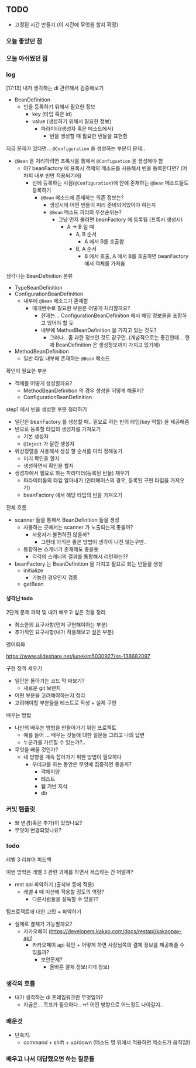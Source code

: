## TODO
- 고정된 시간 만들기 (이 시간에 무엇을 할지 확정)


    
### 오늘 좋았던 점


### 오늘 아쉬웠던 점


### log
[17:13] 내가 생각하는 di 관련해서 검증해보기
- BeanDefinition
    - 빈을 등록하기 위해서 필요한 정보
        - key (타입 혹은 id)
        - value (생성하기 위해서 필요한 정보)
            - 파라미터(생성자 혹은 메소드에서)
                - 빈을 생성할 때 필요한 빈들을 표현함

지금 문제가 있다면... `@Configuration` 을 생성하는 부분이 문제..
- `@Bean` 을 처리하려면 프록시를 통해서 `@Configuation` 을 생성해야 함
    - 아? beanFactory 에 프록시 객체의 메소드를 사용해서 빈을 등록한다면? (어차피 내부 빈만 적용되기에)
        - 빈에 등록하는 시점(`@Configuration`)에 안에 존재하는 `@Bean` 메소드들도 등록하기
            - `@Bean` 메소드에 존재하는 의존 정보는?
                - 생성시에 어떤 빈들이 미리 준비되어있어야 하는지
                - `@Bean` 메소드 끼리의 우선순위는?
                    - 그냥 먼저 불리면 beanFactory 에 등록됨 (프록시 생성시)
                        - A -> B 일 때
                            - A, B 순서
                                - A 에서 B를 호출함
                            - B, A 순서
                                - B 에서 호출, A 에서 B를 호출하면 beanFactory 에서 객체를 가져옴

생각나는 BeanDefinition 분류
- TypeBeanDefinition
- ConfigurationBeanDefinition
    - 내부에 `@Bean` 메소드가 존재함
        - 매개변수로 필요한 부분은 어떻게 처리할까요?
            - 현재는... ConfigurationBeanDefinition 에서 해당 정보들을 포함하고 있어야 할 듯
            - 내부에 MethodBeanDefinition 을 가지고 있는 것도?
                - 그러나.. 좀 과한 정보인 것도 같구먼..(개념적으로는 좋긴한데... 현재 BeanDefinition 은 생성정보까지 가지고 있기에)
- MethodBeanDefinition
    - 일반 타입 내부에 존재하는 `@Bean` 메소드

확인이 필요한 부분
- 객체를 어떻게 생성할까요?
    - MethodBeanDefinition 의 경우 생성을 어떻게 해줄지?
    - ConfigurationBeanDefinition

step1 에서 빈을 생성한 부분 정리하기
- 일단은 beanFactory 를 생성할 때.. 필요로 하는 빈의 타입(key 역할) 을 제공해줌
- 빈으로 등록할 타입의 생성자를 가져오기
    - 기본 생성자
    - `@Inject` 가 달린 생성자
- 위상정렬을 사용해서 생성 할 순서를 미리 정해놓기
    - 미리 확인을 할지
    - 생성하면서 확인을 할지
- 생성자에서 필요로 하는 파라미터(등록된 빈들) 채우기
    - 파라미터들의 타입 알아내기 (인터페이스의 경우, 등록된 구현 타입을 가져오기)
    - beanFactory 에서 해당 타입의 빈을 가져오기

전체 흐름
- scanner 들을 통해서 BeanDefinition 들을 생성
    - 사용하는 곳에서는 scanner 가 노출되는게 좋을까?
        - 사용자가 불편하진 않을까?
            - 그런데 아직은 좋은 방법이 생각이 나진 않는구만..
    - 통합하는 스캐너가 존재해도 좋을듯
        -  각각의 스캐너의 결과를 통합해서 리턴하는??
- beanFactory 는 BeanDefinition 을 가지고 필요로 되는 빈들을 생성
    - initialize
        - 가능한 경우인지 검증
    - getBean

#### 생각난 todo
2단계 문제 파악 및 내가 배우고 싶은 것들 정리
- 최소한의 요구사항(먼저 구현해야하는 부분)
- 추가적인 요구사항(내가 적용해보고 싶은 부분)

영어회화

https://www.slideshare.net/junekim5030927/ss-138682097

구현 정책 세우기
- 일단은 돌아가는 코드 막 짜보기?
    - 새로운 git 브랜치
- 어떤 부분을 고려해야하는지 정리
- 고려해야할 부분들을 테스트로 작성 + 실제 구현

배우는 방법
- 나만의 배우는 방법을 만들어가기 위한 프로젝트
    - 예를 들어 ... 배우는 것들에 대한 질문들 그리고 나의 답변
    - 누군가를 가르칠 수 있는가?..
- 무엇을 배울 것인가?
    - 내 방향을 계속 잡아가기 위한 방법이 필요하다
        - 우테코를 하는 동안은 무엇에 집중하면 좋을까?
            - 객체지양 
            - 테스트
            - 웹 기반 지식
            - db 

### 커밋 템플릿
- 왜 변경(혹은 추가)이 있었나요?
- 무엇이 변경되었나요?


### todo
레벨 3 리뷰어 피드백

이번 방학은 레벨 3 관련 과제를 하면서 복습하는 건 어떨까?
- rest api 파악하기 (출석부 등에 적용)
    - 레벨 4 때 미션에 적용할 정도의 역량?
        - 다른사람들을 설득할 수 있을??

팀프로젝트에 대한 고민 + 파악하기
- 실제로 결재가 가능할까요?
    - 카카오페이 (https://developers.kakao.com/docs/restapi/kakaopay-api)
        - 카카오페이 api 확인 + 어떻게 하면 사장님쪽의 결제 정보를 제공해줄 수 있을까?
            - 보안문제?
                - 올바른 결제 정보(가게 정보)

### 생각의 흐름
- 내가 생각하는 di 프레임워크란 무엇일까?
    - 지금은... 목표가 필요하다.. ㅠ! 어떤 방향으로 어느정도 나아갈지..


### 배운것
- 단축키.
    - command + shift + up/down (메소드 명 위에서 적용하면 메소드가 움직임!)


### 배우고 나서 대답했으면 하는 질문들